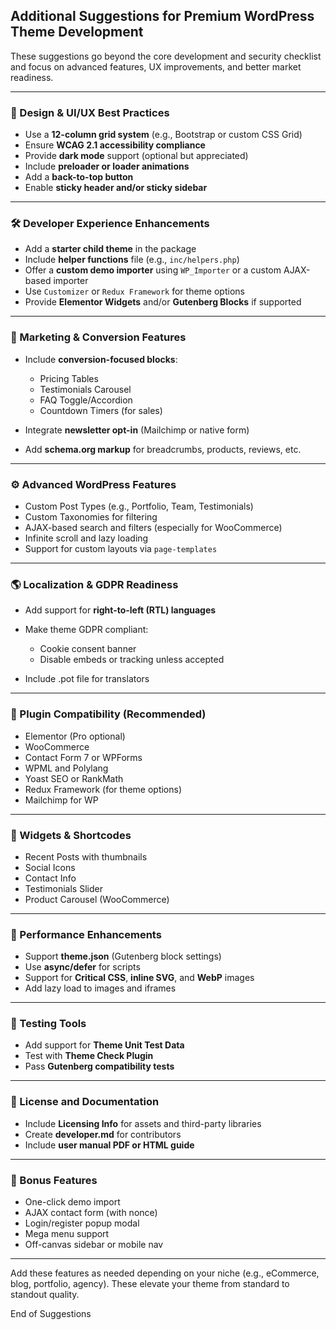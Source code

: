 ## Additional Suggestions for Premium WordPress Theme Development

These suggestions go beyond the core development and security checklist and focus on advanced features, UX improvements, and better market readiness.

---

### 📐 Design & UI/UX Best Practices

* Use a **12-column grid system** (e.g., Bootstrap or custom CSS Grid)
* Ensure **WCAG 2.1 accessibility compliance**
* Provide **dark mode** support (optional but appreciated)
* Include **preloader or loader animations**
* Add a **back-to-top button**
* Enable **sticky header and/or sticky sidebar**

---

### 🛠️ Developer Experience Enhancements

* Add a **starter child theme** in the package
* Include **helper functions** file (e.g., `inc/helpers.php`)
* Offer a **custom demo importer** using `WP_Importer` or a custom AJAX-based importer
* Use `Customizer` or `Redux Framework` for theme options
* Provide **Elementor Widgets** and/or **Gutenberg Blocks** if supported

---

### 🎯 Marketing & Conversion Features

* Include **conversion-focused blocks**:

  * Pricing Tables
  * Testimonials Carousel
  * FAQ Toggle/Accordion
  * Countdown Timers (for sales)
* Integrate **newsletter opt-in** (Mailchimp or native form)
* Add **schema.org markup** for breadcrumbs, products, reviews, etc.

---

### ⚙️ Advanced WordPress Features

* Custom Post Types (e.g., Portfolio, Team, Testimonials)
* Custom Taxonomies for filtering
* AJAX-based search and filters (especially for WooCommerce)
* Infinite scroll and lazy loading
* Support for custom layouts via `page-templates`

---

### 🌎 Localization & GDPR Readiness

* Add support for **right-to-left (RTL) languages**
* Make theme GDPR compliant:

  * Cookie consent banner
  * Disable embeds or tracking unless accepted
* Include .pot file for translators

---

### 🔗 Plugin Compatibility (Recommended)

* Elementor (Pro optional)
* WooCommerce
* Contact Form 7 or WPForms
* WPML and Polylang
* Yoast SEO or RankMath
* Redux Framework (for theme options)
* Mailchimp for WP

---

### 🧩 Widgets & Shortcodes

* Recent Posts with thumbnails
* Social Icons
* Contact Info
* Testimonials Slider
* Product Carousel (WooCommerce)

---

### 🚀 Performance Enhancements

* Support **theme.json** (Gutenberg block settings)
* Use **async/defer** for scripts
* Support for **Critical CSS**, **inline SVG**, and **WebP** images
* Add lazy load to images and iframes

---

### 🧪 Testing Tools

* Add support for **Theme Unit Test Data**
* Test with **Theme Check Plugin**
* Pass **Gutenberg compatibility tests**

---

### 📄 License and Documentation

* Include **Licensing Info** for assets and third-party libraries
* Create **developer.md** for contributors
* Include **user manual PDF or HTML guide**

---

### 🌟 Bonus Features

* One-click demo import
* AJAX contact form (with nonce)
* Login/register popup modal
* Mega menu support
* Off-canvas sidebar or mobile nav

---

Add these features as needed depending on your niche (e.g., eCommerce, blog, portfolio, agency). These elevate your theme from standard to standout quality.

End of Suggestions
